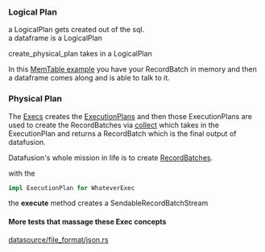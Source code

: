 

### Logical Plan

a LogicalPlan gets created out of the sql.   
a dataframe is a LogicalPlan

create_physical_plan takes in a LogicalPlan

In this [MemTable example](https://github.com/apache/arrow-datafusion/blob/master/datafusion-examples/examples/memtable.rs) you have your RecordBatch in memory and then a dataframe comes along and is able to talk to it.

### Physical Plan

The [Execs](https://docs.rs/datafusion/latest/datafusion/index.html#physical-plan) creates the [ExecutionPlans](https://github.com/apache/arrow-datafusion/blob/master/datafusion/core/src/physical_plan/mod.rs) and then those ExecutionPlans are used to create the RecordBatches via [collect](https://github.com/apache/arrow-datafusion/blob/master/datafusion/core/src/physical_plan/mod.rs) which takes in the ExecutionPlan and returns a RecordBatch which is the final output of datafusion. 

Datafusion's whole mission in life is to create [RecordBatches](https://docs.rs/arrow/latest/arrow/record_batch/struct.RecordBatch.html).

with the 
```rust
impl ExecutionPlan for WhateverExec 
```
the **execute** method creates a SendableRecordBatchStream

#### More tests that massage these Exec concepts

[datasource/file_format/json.rs](https://github.com/apache/arrow-datafusion/blob/master/datafusion/core/src/datasource/file_format/json.rs)